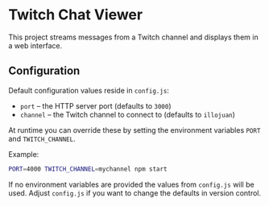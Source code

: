 # Twitch Chat Viewer

This project streams messages from a Twitch channel and displays them in a web interface.

## Configuration

Default configuration values reside in `config.js`:

- `port` – the HTTP server port (defaults to `3000`)
- `channel` – the Twitch channel to connect to (defaults to `illojuan`)

At runtime you can override these by setting the environment variables `PORT` and
`TWITCH_CHANNEL`.

Example:

```bash
PORT=4000 TWITCH_CHANNEL=mychannel npm start
```

If no environment variables are provided the values from `config.js` will be used.
Adjust `config.js` if you want to change the defaults in version control.
